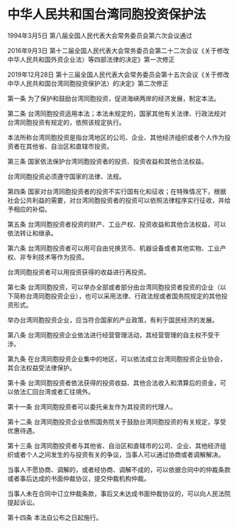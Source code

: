 # 中华人民共和国台湾同胞投资保护法

1994年3月5日 第八届全国人民代表大会常务委员会第六次会议通过

2016年9月3日 第十二届全国人民代表大会常务委员会第二十二次会议《关于修改中华人民共和国外资企业法〉等四部法律的决定》第一次修正

2019年12月28日 第十三届全国人民代表大会常务委员会第十五次会议《关于修改中华人民共和国台湾同胞投资保护法〉的决定》第二次修正



第一条 为了保护和鼓励台湾同胞投资，促进海峡两岸的经济发展，制定本法。

第二条 台湾同胞投资适用本法；本法未规定的，国家其他有关法律、行政法规对台湾同胞投资有规定的，依照该规定执行。

本法所称台湾同胞投资是指台湾地区的公司、企业、其他经济组织或者个人作为投资者在其他省、自治区和直辖市投资。

第三条 国家依法保护台湾同胞投资者的投资、投资收益和其他合法权益。

台湾同胞投资必须遵守国家的法律、法规。

第四条 国家对台湾同胞投资者的投资不实行国有化和征收；在特殊情况下，根据社会公共利益的需要，对台湾同胞投资者的投资可以依照法律程序实行征收，并给予相应的补偿。

第五条 台湾同胞投资者投资的财产、工业产权、投资收益和其他合法权益，可以依法转让和继承。

第六条 台湾同胞投资者可以用可自由兑换货币、机器设备或者其他实物、工业产权、非专利技术等作为投资。

台湾同胞投资者可以用投资获得的收益进行再投资。

第七条 台湾同胞投资，可以举办全部或者部分由台湾同胞投资者投资的企业（以下简称台湾同胞投资企业），也可以采用法律、行政法规或者国务院规定的其他投资形式。

举办台湾同胞投资企业，应当符合国家的产业政策，有利于国民经济的发展。

第八条 台湾同胞投资企业依法进行经营管理活动，其经营管理的自主权不受干涉。

第九条 在台湾同胞投资企业集中的地区，可以依法成立台湾同胞投资企业协会，其合法权益受法律保护。

第十条 台湾同胞投资者依法获得的投资收益、其他合法收入和清算后的资金，可以依法汇回台湾或者汇往境外。

第十一条 台湾同胞投资者可以委托亲友作为其投资的代理人。

第十二条 台湾同胞投资企业依照国务院关于鼓励台湾同胞投资的有关规定，享受优惠待遇。

第十三条 台湾同胞投资者与其他省、自治区和直辖市的公司、企业、其他经济组织或者个人之间发生的与投资有关的争议，当事人可以通过协商或者调解解决。

当事人不愿协商、调解的，或者经协商、调解不成的，可以依据合同中的仲裁条款或者事后达成的书面仲裁协议，提交仲裁机构仲裁。

当事人未在合同中订立仲裁条款，事后又未达成书面仲裁协议的，可以向人民法院提起诉讼。

第十四条 本法自公布之日起施行。